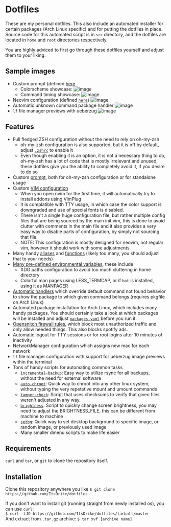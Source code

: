 # Dotfiles

These are my personal dotfiles. This also include an automated installer for certain packages (Arch Linux specific) and for putting the dotfiles in place.
Source code for this automated script is in `src` directory, and the dotfiles are located in `home` and `root` directories respectively.

You are highly adviced to first go through these dotfiles yourself and adjust them to your liking.


## Sample images

- Custom prompt (defined [here](home/.config/shell/theme).
  - Colorscheme showcase: ![image](https://user-images.githubusercontent.com/20902250/117699472-69ab5d80-b1b4-11eb-85a8-2b039bc1599a.png)
  - Command timing showcase: ![image](https://user-images.githubusercontent.com/20902250/129356038-f1373183-ee50-4cc9-a602-a1215b5d1e5f.png)
- Neovim configuration (defined [`here`](home/.config/nvim/)) ![image](https://user-images.githubusercontent.com/20902250/129356722-9eb1e813-62c4-4ad1-ad49-114f69700f80.png)
- Automatic unknown command package handler ![image](https://user-images.githubusercontent.com/20902250/117700151-2998aa80-b1b5-11eb-8076-619be69eec55.png)
- `lf` file manager previews with ueberzug ![image](https://user-images.githubusercontent.com/20902250/129359042-b0594788-bc14-4294-bba2-8cba8e30cd94.png)

## Features

- Full fledged ZSH configuration without the need to rely on oh-my-zsh
  - oh-my-zsh configuration is also supported, but it is off by default, adjust [`.zshrc`](home/.config/zsh/.zshrc) to enable it
  - Even though enabling it is an option, it is not a necessary thing to do, oh-my-zsh has a lot of code that is mostly irrelevant and unused, these dotfiles give you the ability to completely avoid it, if you desire to do so
- Custom [prompt](home/.config/shell/theme), both for oh-my-zsh configuration or for standalone usage
- Custom [VIM configuration](home/.config/nvim) 
  - When you open nvim for the first time, it will automatically try to install addons using VimPlug
  - It is complatible with TTY usage, in which case the color support is downgraded and use of special fonts is disabled.
  - There isn't a single huge configuration file, but rather multiple config files that are being sourced by the main init.vim, this is done to avoid clutter with comments in the main file and it also provides a very easy way to disable parts of configuration, by simply not sourcing that file.
  - NOTE: This configuration is mostly designed for neovim, not regular vim, however it should work with some adjustments
- Many handy [aliases](home/.config/shell/aliases) and [functions](home/.config/shell/functions) (likely too many, you should adjust that to your needs)
- [Many pre-defined environmental variables](home/.config/shell/environ), these include
  - XDG paths configuration to avoid too much cluttering in home directory
  - Colorful man pages using LESS_TERMCAP, or if `bat` is installed, using it as MANPAGER
- [Automatic handlers](home/.config/shell/handlers) which override default command not found behavior to show the package to which given command belongs (requires pkgfile on Arch Linux)
- Automated package installation for Arch Linux, which includes many handy packages. You should certainly take a look at which packages will be installed and adjust [`packages.yaml`](packages.yaml) before you run it.
- [Opensnitch firewall rules](root/etc/opensnitchd/rules), which block most unauthorized traffic and only allow needed things. This also blocks spotify ads.
- Automatic logout for TTY sessions or for root logins after 10 minutes of inactivity
- NetworkManager configuration which assigns new mac for each network
- `lf` file manager configuration with support for ueberzug image previews within the terminal
- Tons of handy scripts for automating common tasks
  - [`incremental-backup`](root/usr/local/bin/incremental-backup): Easy way to utilize rsync for all backups, without the need for external software
  - [`auto-chroot`](root/usr/local/bin/auto-chroot): Quick way to chroot into any other linux system, without typing the very repetetive mount and umount commands
  - [`tamper-check`](root/usr/local/bin/tamper-check): Script that uses checksums to verify that given files weren't adjusted in any way.
  - [`brightness`](home/.local/bin/scripts/brightness): Script to quickly change screen brightness, you may need to adjust the BRIGHTNESS_FILE, this can be different from machine to machine
  - [`setbg`](home/.local/bin/scripts/setbg): Quick way to set desktop background to specific image, or random image, or previously used image
  - Many smaller dmenu scripts to make life easier
 

## Requirements

`curl` and `tar`, or `git` to clone the repository itself.

## Installation

Clone this repository anywhere you like
`$ git clone https://github.com/ItsDrike/dotfiles`

If you don't want to install git (running straight from newly installed os), you can use `curl`: <br>
`$ curl -LJO https://github.com/ItsDrike/dotfiles/tarball/master` <br>
And extract from `.tar.gz` archive:
`$ tar xvf [archive name]`
